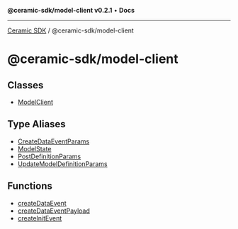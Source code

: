 **@ceramic-sdk/model-client v0.2.1** • **Docs**

***

[Ceramic SDK](../../README.md) / @ceramic-sdk/model-client

# @ceramic-sdk/model-client

## Classes

- [ModelClient](classes/ModelClient.md)

## Type Aliases

- [CreateDataEventParams](type-aliases/CreateDataEventParams.md)
- [ModelState](type-aliases/ModelState.md)
- [PostDefinitionParams](type-aliases/PostDefinitionParams.md)
- [UpdateModelDefinitionParams](type-aliases/UpdateModelDefinitionParams.md)

## Functions

- [createDataEvent](functions/createDataEvent.md)
- [createDataEventPayload](functions/createDataEventPayload.md)
- [createInitEvent](functions/createInitEvent.md)
